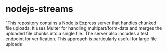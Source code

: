 # nodejs-streams
"This repository contains a Node.js Express server that handles chunked file uploads. It uses Multer for handling multipart/form-data and merges the uploaded file chunks into a single file. The server also includes a test endpoint for verification. This approach is particularly useful for large file uploads
